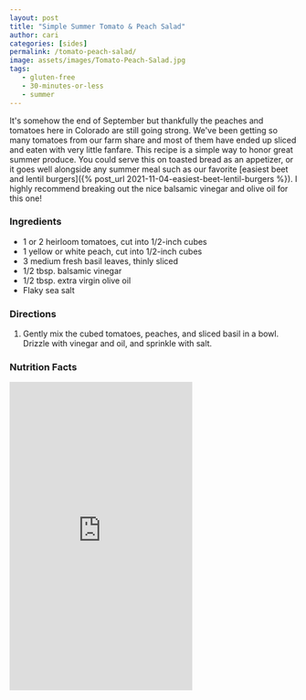 ```yaml
---
layout: post
title: "Simple Summer Tomato & Peach Salad"
author: cari
categories: [sides]
permalink: /tomato-peach-salad/
image: assets/images/Tomato-Peach-Salad.jpg
tags:
   - gluten-free
   - 30-minutes-or-less
   - summer
---
```


It's somehow the end of September but thankfully the peaches and tomatoes here in Colorado are still going strong. We've been getting so many tomatoes from our farm share and most of them have ended up sliced and eaten with very little fanfare. This recipe is a simple way to honor great summer produce. You could serve this on toasted bread as an appetizer, or it goes well alongside any summer meal such as our favorite [easiest beet and lentil burgers]({% post_url 2021-11-04-easiest-beet-lentil-burgers %}). I highly recommend breaking out the nice balsamic vinegar and olive oil for this one!

<h3> Ingredients </h3>

- 1 or 2 heirloom tomatoes, cut into 1/2-inch cubes
- 1 yellow or white peach, cut into 1/2-inch cubes
- 3 medium fresh basil leaves, thinly sliced
- 1/2 tbsp. balsamic vinegar
- 1/2 tbsp. extra virgin olive oil
- Flaky sea salt

<h3> Directions </h3>

1. Gently mix the cubed tomatoes, peaches, and sliced basil in a bowl. Drizzle with vinegar and oil, and sprinkle with salt.

<h3> Nutrition Facts </h3>

<iframe title="CRONOMETER.com" width="320" height="540" src="https://cronometer.com/facts.html?food=31175590&measure=0&labelType=AMERICAN_2016" frameborder="0"></iframe>
